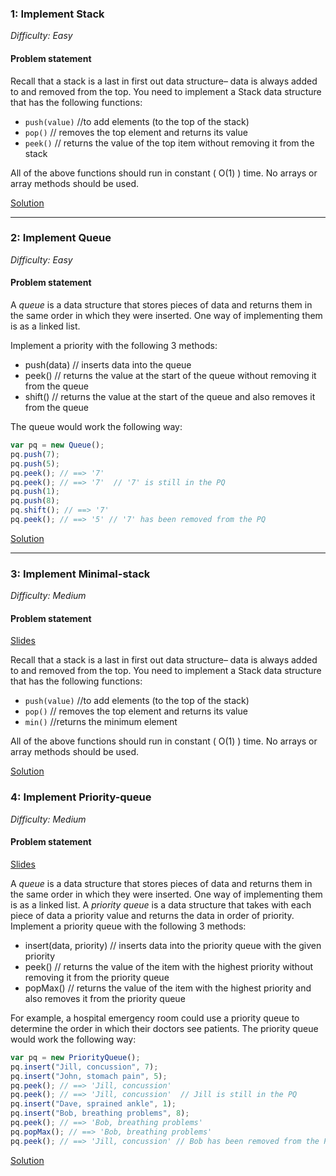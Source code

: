 ### 1: Implement Stack

_Difficulty: Easy_

#### Problem statement

Recall that a stack is a last in first out data structure– data is always added to and removed from the top.
You need to implement a Stack data structure that has the following functions:

- `push(value)` //to add elements (to the top of the stack)
- `pop()` // removes the top element and returns its value
- `peek()` // returns the value of the top item without removing it from the stack

All of the above functions should run in constant ( O(1) ) time.
No arrays or array methods should be used.

[Solution](./1-stack-solution.js)

---

### 2: Implement Queue

_Difficulty: Easy_

#### Problem statement

A _queue_ is a data structure that stores pieces of data and returns them in the same order in which they were inserted. One way of implementing them is as a linked list.

Implement a priority with the following 3 methods:

- push(data) // inserts data into the queue
- peek() // returns the value at the start of the queue without removing it from the queue
- shift() // returns the value at the start of the queue and also removes it from the queue

The queue would work the following way:

```javascript
var pq = new Queue();
pq.push(7);
pq.push(5);
pq.peek(); // ==> '7'
pq.peek(); // ==> '7'  // '7' is still in the PQ
pq.push(1);
pq.push(8);
pq.shift(); // ==> '7'
pq.peek(); // ==> '5' // '7' has been removed from the PQ
```

[Solution](./2-queue-solution.js)

---

### 3: Implement Minimal-stack

_Difficulty: Medium_

#### Problem statement

[Slides](https://slides.com/seemaullal/reacto-3-8-10)

Recall that a stack is a last in first out data structure– data is always added to and removed from the top.
You need to implement a Stack data structure that has the following functions:

- `push(value)` //to add elements (to the top of the stack)
- `pop()` // removes the top element and returns its value
- `min()` //returns the minimum element

All of the above functions should run in constant ( O(1) ) time.
No arrays or array methods should be used.

[Solution](./3-minimal-stack-solution.js)

### 4: Implement Priority-queue

_Difficulty: Medium_

#### Problem statement

[Slides](http://slides.com/gtelljohann/reacto-priority-queue/#/)

A _queue_ is a data structure that stores pieces of data and returns them in the same order in which they were inserted. One way of implementing them is as a linked list.
A _priority queue_ is a data structure that takes with each piece of data a priority value and returns the data in order of priority.
Implement a priority queue with the following 3 methods:

- insert(data, priority) // inserts data into the priority queue with the given priority
- peek() // returns the value of the item with the highest priority without removing it from the priority queue
- popMax() // returns the value of the item with the highest priority and also removes it from the priority queue

For example, a hospital emergency room could use a priority queue to determine the order in which their doctors see patients. The priority queue would work the following way:

```javascript
var pq = new PriorityQueue();
pq.insert("Jill, concussion", 7);
pq.insert("John, stomach pain", 5);
pq.peek(); // ==> 'Jill, concussion'
pq.peek(); // ==> 'Jill, concussion'  // Jill is still in the PQ
pq.insert("Dave, sprained ankle", 1);
pq.insert("Bob, breathing problems", 8);
pq.peek(); // ==> 'Bob, breathing problems'
pq.popMax(); // ==> 'Bob, breathing problems'
pq.peek(); // ==> 'Jill, concussion' // Bob has been removed from the PQ
```

[Solution](./4-priority-queue-solution.js)
